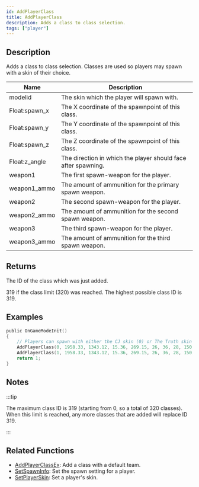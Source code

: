 ```yaml
---
id: AddPlayerClass
title: AddPlayerClass
description: Adds a class to class selection.
tags: ["player"]
---
```


## Description

Adds a class to class selection. Classes are used so players may spawn with a skin of their choice.

| Name | Description |
| --- | --- |
| modelid | The skin which the player will spawn with. |
| Float:spawn_x | The X coordinate of the spawnpoint of this class. |
| Float:spawn_y | The Y coordinate of the spawnpoint of this class. |
| Float:spawn_z | The Z coordinate of the spawnpoint of this class. |
| Float:z_angle | The direction in which the player should face after spawning. |
| weapon1 | The first spawn-weapon for the player. |
| weapon1_ammo | The amount of ammunition for the primary spawn weapon. |
| weapon2 | The second spawn-weapon for the player. |
| weapon2_ammo | The amount of ammunition for the second spawn weapon. |
| weapon3 | The third spawn-weapon for the player. |
| weapon3_ammo | The amount of ammunition for the third spawn weapon. |

## Returns

The ID of the class which was just added.

319 if the class limit (320) was reached. The highest possible class ID is 319.

## Examples

```c
public OnGameModeInit()
{
    // Players can spawn with either the CJ skin (0) or The Truth skin (1).
    AddPlayerClass(0, 1958.33, 1343.12, 15.36, 269.15, 26, 36, 28, 150, 0, 0); // CJ
    AddPlayerClass(1, 1958.33, 1343.12, 15.36, 269.15, 26, 36, 28, 150, 0, 0); // The Truth
    return 1;
}
```

## Notes

:::tip

The maximum class ID is 319 (starting from 0, so a total of 320 classes). When this limit is reached, any more classes that are added will replace ID 319.

:::

## Related Functions

- [AddPlayerClassEx](AddPlayerClassEx.md): Add a class with a default team.
- [SetSpawnInfo](SetSpawnInfo.md): Set the spawn setting for a player.
- [SetPlayerSkin](SetPlayerSkin.md): Set a player's skin.
